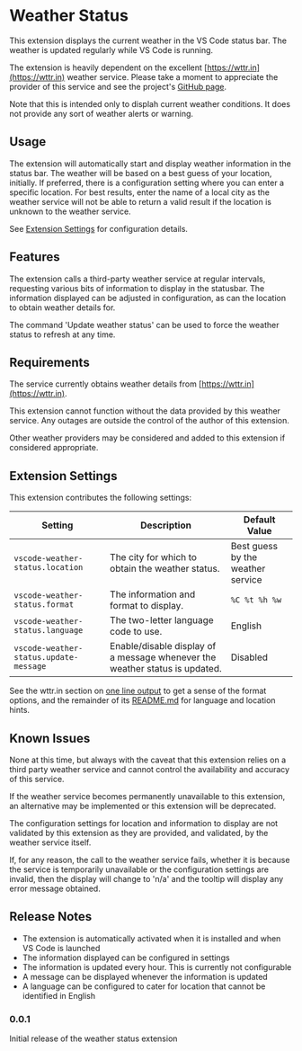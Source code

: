 # Weather Status

This extension displays the current weather in the VS Code status bar. The weather is updated regularly while VS Code is running.

The extension is heavily dependent on the excellent [https://wttr.in](https://wttr.in) weather service. Please take a moment to appreciate the provider of this service and see the project's [GitHub page](https://github.com/chubin/wttr.in).

Note that this is intended only to displah current weather conditions. It does not provide any sort of weather alerts or warning.

## Usage

The extension will automatically start and display weather information in the status bar. The weather will be based on a best guess of your location, initially. If preferred, there is a configuration setting where you can enter a specific location. For best results, enter the name of a local city as the weather service will not be able to return a valid result if the location is unknown to the weather service.

See [Extension Settings](#extension-settings) for configuration details.

## Features

The extension calls a third-party weather service at regular intervals, requesting various bits of information to display in the statusbar. The information displayed can be adjusted in configuration, as can the location to obtain weather details for.

The command 'Update weather status' can be used to force the weather status to refresh at any time.

## Requirements

The service currently obtains weather details from [https://wttr.in](https://wttr.in). 

This extension cannot function without the data provided by this weather service. Any outages are outside the control of the author of this extension.

Other weather providers may be considered and added to this extension if considered appropriate.

## Extension Settings

This extension contributes the following settings:

| **Setting** | **Description** | **Default Value** |
|-|-|-|
| `vscode-weather-status.location` | The city for which to obtain the weather status. | Best guess by the weather service |
|`vscode-weather-status.format` | The information and format to display.                                                               | `%C %t %h %w`                  |
|`vscode-weather-status.language` | The two-letter language code to use. | English |
|`vscode-weather-status.update-message` | Enable/disable display of a message whenever the weather status is updated. | Disabled |

See the wttr.in section on [one line output](https://github.com/chubin/wttr.in?tab=readme-ov-file#one-line-output) to get a sense of the format options, and the remainder of its [README.md](https://github.com/chubin/wttr.in/blob/master/README.md) for language and location hints.

## Known Issues

None at this time, but always with the caveat that this extension relies on a third party weather service and cannot control the availability and  accuracy of this service.

If the weather service becomes permanently unavailable to this extension, an alternative may be implemented or this extension will be deprecated.

The configuration settings for location and information to display are not validated by this extension as they are provided, and validated, by the weather service itself.

If, for any reason, the call to the weather service fails, whether it is because the service is temporarily unavailable or the configuration settings are invalid, then the display will change to 'n/a' and the tooltip will display any error message obtained.

## Release Notes

* The extension is automatically activated when it is installed and when VS Code is launched
* The information displayed can be configured in settings
* The information is updated every hour. This is currently not configurable
* A message can be displayed whenever the information is updated
* A language can be configured to cater for location that cannot be identified in English 

### 0.0.1

Initial release of the weather status extension
